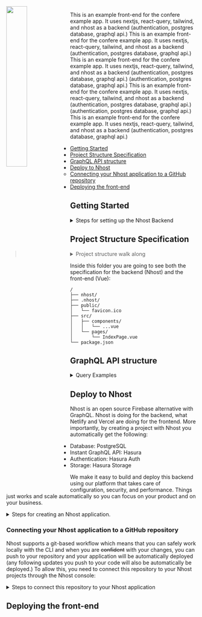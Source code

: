 <img align="left" width="33%" src="https://user-images.githubusercontent.com/20285232/181688126-ad1d015c-4f67-4b00-b870-f73e59f05efa.png"> 

This is an example front-end for the confere example app. It uses nextjs, react-query, tailwind, and nhost as a backend (authentication, postgres database, graphql api.) This is an example front-end for the confere example app. It uses nextjs, react-query, tailwind, and nhost as a backend (authentication, postgres database, graphql api.) This is an example front-end for the confere example app. It uses nextjs, react-query, tailwind, and nhost as a backend (authentication, postgres database, graphql api.)  (authentication, postgres database, graphql api.) This is an example front-end for the confere example app. It uses nextjs, react-query, tailwind, and nhost as a backend (authentication, postgres database, graphql api.)  (authentication, postgres database, graphql api.) This is an example front-end for the confere example app. It uses nextjs, react-query, tailwind, and nhost as a backend (authentication, postgres database, graphql api.)  

- [Getting Started](#getting-started)
- [Project Structure Specification](#project-structure-specification)
- [GraphQL API structure](#graphql-api-structure)
- [Deploy to Nhost](#deploy-to-nhost)
  - [Connecting your Nhost application to a GitHub repository](#connecting-your-nhost-application-to-a-github-repository)
- [Deploying the front-end](#deploying-the-front-end)

## Getting Started

<details><summary>Steps for setting up the Nhost Backend</summary>

<p>
1. Clone the repository

```sh
git clone https://github.com/nhost/nhost
cd nhost
```

2. Install the dependencies

```sh
yarn install
```

3. Terminal 1: Start Nhost

```sh
nhost dev
```

4. Terminal 2: Start the Vue application

```sh
yarn dev
```

</p>
</details>

## Project Structure Specification

> <details><summary>Project structure walk along</summary>


Inside this folder you are going to see both the specification for the backend (Nhost) and the front-end (Vue):

```
/
├── nhost/
├── .nhost/
├── public/
│   └── favicon.ico
├── src/
│   ├── components/
│   │   └── ...vue
│   └── pages/
│       └── IndexPage.vue
└── package.json
```

</details>



## GraphQL API structure

<details><summary>Query Examples</summary>
<p>

- Get a featured conference

```graphql
query ConferencesQuery {
  conferences(where: {featured: {_eq: true}}) {
    id
    name
    speakers {
      name
    }
    talks {
      name
      speaker {
        name
        bio
      }
    }
  }
}
```

</p>
</details>

## Deploy to Nhost

Nhost is an open source Firebase alternative with GraphQL. Nhost is doing for the backend, what Netlify and Vercel are doing for the frontend. More importantly, by creating a project with Nhost you automatically get the following:

- Database: PostgreSQL
- Instant GraphQL API: Hasura
- Authentication: Hasura Auth
- Storage: Hasura Storage

We make it easy to build and deploy this backend using our platform that takes care of configuration, security, and performance. Things just works and scale automatically so you can focus on your product and on your business.

<details><summary>Steps for creating an Nhost application.</summary>
<p>

First things first, we need to create a new Nhost project.

So, log in to your Nhost dashboard and click the **Create your first app** button.

![Creating an Nhost Application](https://docs.nhost.io/assets/images/create-app-step-1-64d13fc87fac1d0989da25857e1c3811.png)

Next, give your new Nhost app a name, select a geographic region for your Nhost services and click Create App.

![Creating an Nhost Application](https://docs.nhost.io/assets/images/create-app-step-2-823c33a87887cbe28da98a85219dcc59.png)

After a few seconds, you should get a PostgreSQL database, a GraphQL API with Hasura, file storage, and authentication set up.

</p>
</details>

### Connecting your Nhost application to a GitHub repository

Nhost supports a git-based workflow which means that you can safely work locally with the CLI and when you are ~~confident~~ with your changes, you can push to your repository and your application will be automatically deployed (any following updates you push to your code will also be automatically be deployed.) To allow this, you need to connect this repository to your Nhost projects through the Nhost console:

<details><summary>Steps to connect this repository to your Nhost application</summary>

1. Fork/clone this repository to your GitHub account.

2. Provide the require permissions to select this repository to the official Nhost GitHub application.

3. Find your repository on the Nhost Console & connect it:

<p align="center" width="100%">
    <img width="55%" height="80%" src="https://user-images.githubusercontent.com/20285232/181070306-851187ca-6595-4cdc-b458-b62b479479db.png"> 
</p>


4. Once connected, the application will automatically deploy.

<p align="center" width="100%" height="100%">
    <img width="55%" height="500px" src="https://user-images.githubusercontent.com/20285232/181070624-f12571a4-6b77-4a2f-acab-9e156306b392.png"> 
</p>

5. Add changes to your application. Any changes you push to your repository will also be automatically be deployed (you can see your deployments on the "Deployments" section of the console)


<p align="center" width="100%">
    <img width="55%" height="500px" src="https://user-images.githubusercontent.com/20285232/181070633-c3c67e94-981c-4574-954b-c643448f387e.png"> 
</p>

</p>
</details>

## Deploying the front-end


